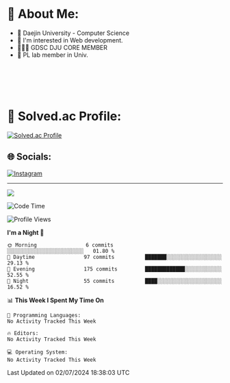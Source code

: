 # 💫 About Me:

<ul>
 <li> 🏫 Daejin University - Computer Science </li>
 <li> 👀 I'm interested in Web development.</li>
 <li> 🧑🏻‍💻 GDSC DJU CORE MEMBER </li>
 <li> 🧪 PL lab member in Univ. </li>
</ul>


<br><br>





<br>

# 💯 Solved.ac Profile: 
[![Solved.ac Profile](http://mazassumnida.wtf/api/v2/generate_badge?boj=jieunsse)](https://solved.ac/jieunsse/)
<br>


## 🌐 Socials:
[![Instagram](https://img.shields.io/badge/Instagram-%23E4405F.svg?logo=Instagram&logoColor=white)](https://instagram.com/jieunsse) 

---

[![](https://visitcount.itsvg.in/api?id=Jayden&label=Profile%20Views&color=3&icon=7&pretty=true)](https://visitcount.itsvg.in)


<!-- Proudly created with GPRM ( https://gprm.itsvg.in ) -->


<!--START_SECTION:waka-->
![Code Time](http://img.shields.io/badge/Code%20Time-476%20hrs%2050%20mins-blue)

![Profile Views](http://img.shields.io/badge/Profile%20Views-1-blue)

**I'm a Night 🦉** 

```text
🌞 Morning                6 commits           ░░░░░░░░░░░░░░░░░░░░░░░░░   01.80 % 
🌆 Daytime                97 commits          ███████░░░░░░░░░░░░░░░░░░   29.13 % 
🌃 Evening                175 commits         █████████████░░░░░░░░░░░░   52.55 % 
🌙 Night                  55 commits          ████░░░░░░░░░░░░░░░░░░░░░   16.52 % 
```


📊 **This Week I Spent My Time On** 

```text
💬 Programming Languages: 
No Activity Tracked This Week

🔥 Editors: 
No Activity Tracked This Week

💻 Operating System: 
No Activity Tracked This Week
```


 Last Updated on 02/07/2024 18:38:03 UTC
<!--END_SECTION:waka-->
